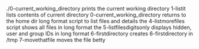 ./0-current_working_directory prints the current working directory
1-listit lists contents of current directory
0-current_working_directory returns to the home dir
long format script to list files and details
the 4-listmorefiles script shows all files in long format
the 5-listfilesdigitsonly displays hidden, user and group IDs in long format
6-firstdirectory creates 6-firstdirectory in /tmp
7-movethatfile moves the file betty
